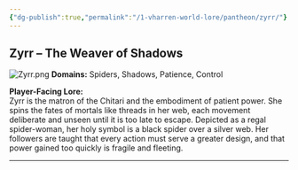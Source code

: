 ```yaml
---
{"dg-publish":true,"permalink":"/1-vharren-world-lore/pantheon/zyrr/"}
---
```


## **Zyrr – The Weaver of Shadows**

![Zyrr.png](/img/user/z.%20Assets/Zyrr.png)
**Domains:** Spiders, Shadows, Patience, Control

**Player-Facing Lore:**  
Zyrr is the matron of the Chitari and the embodiment of patient power. She spins the fates of mortals like threads in her web, each movement deliberate and unseen until it is too late to escape. Depicted as a regal spider-woman, her holy symbol is a black spider over a silver web. Her followers are taught that every action must serve a greater design, and that power gained too quickly is fragile and fleeting.


---
